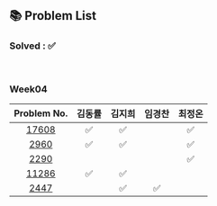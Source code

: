 ## 📚 Problem List 

### Solved : ✅

<br>

### Week04

|Problem No.|김동률|김지희|임경찬|최정온|
|:-----------:|:-----:|:----:|:----:|:----:|
|[17608](https://www.acmicpc.net/problem/17608)|✅|✅|  |✅|
|[2960](https://www.acmicpc.net/problem/2960)|✅|✅|  |✅|
|[2290](https://www.acmicpc.net/problem/2290)|   |  |  |✅|
|[11286](https://www.acmicpc.net/problem/11286)|✅|✅|  |   |
|[2447](https://www.acmicpc.net/problem/2447)|   | ✅ |✅|   |

